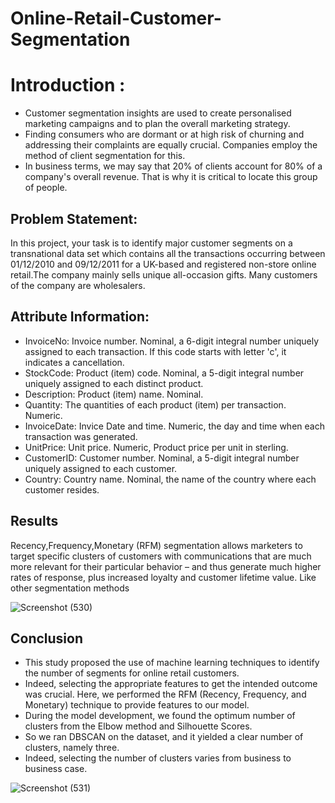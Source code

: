 # Online-Retail-Customer-Segmentation

# Introduction : 

* Customer segmentation insights are used to create personalised marketing campaigns and to plan the overall marketing strategy.
* Finding consumers who are dormant or at high risk of churning and addressing their complaints are equally crucial. Companies employ the method of client segmentation for this.
* In business terms, we may say that 20% of clients account for 80% of a company's overall revenue. That is why it is critical to locate this group of people.

## Problem Statement:

In this project, your task is to identify major customer segments on a transnational data set which contains all the transactions occurring between 01/12/2010 and 09/12/2011 for a UK-based and registered non-store online retail.The company mainly sells unique all-occasion gifts. Many customers of the company are wholesalers.


## Attribute Information:
* InvoiceNo: Invoice number. Nominal, a 6-digit integral number uniquely assigned to each transaction. If this code starts with letter 'c', it indicates a cancellation.
* StockCode: Product (item) code. Nominal, a 5-digit integral number uniquely assigned to each distinct product.
* Description: Product (item) name. Nominal.
* Quantity: The quantities of each product (item) per transaction. Numeric.
* InvoiceDate: Invice Date and time. Numeric, the day and time when each transaction was generated.
* UnitPrice: Unit price. Numeric, Product price per unit in sterling.
* CustomerID: Customer number. Nominal, a 5-digit integral number uniquely assigned to each customer.
* Country: Country name. Nominal, the name of the country where each customer resides.


## Results
Recency,Frequency,Monetary (RFM) segmentation allows marketers to target specific clusters of customers with communications that are much more relevant for their particular behavior – and thus generate much higher rates of response, plus increased loyalty and customer lifetime value. Like other segmentation methods

![Screenshot (530)](https://user-images.githubusercontent.com/48415899/154788545-257a00df-0958-4944-949c-e255799eb18a.png)


## Conclusion
* This study proposed the use of machine learning techniques to identify the number of segments for online retail customers.
* Indeed, selecting the appropriate features to get the intended outcome was crucial. Here, we performed the RFM (Recency, Frequency, and Monetary) technique to provide features to our model.
* During the model development, we found the optimum number of clusters from the Elbow method and Silhouette Scores.
* So we ran DBSCAN on the dataset, and it yielded a clear number of clusters, namely three.
* Indeed, selecting the number of clusters varies from business to business case.

![Screenshot (531)](https://user-images.githubusercontent.com/48415899/154788783-a5d3ecd2-cb3c-4154-858e-3179d568b759.png)
